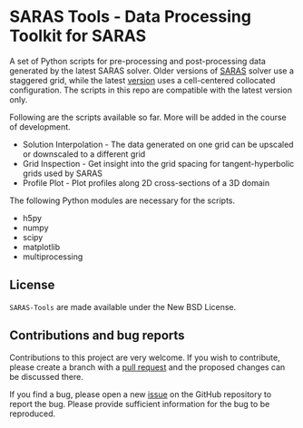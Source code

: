 # SARAS Tools - Data Processing Toolkit for SARAS

A set of Python scripts for pre-processing and post-processing data generated by the latest SARAS solver.
Older versions of [SARAS](https://github.com/roshansamuel/saras) solver use a staggered grid,
while the latest [version](https://github.com/roshansamuel/saras-cc) uses a cell-centered collocated configuration.
The scripts in this repo are compatible with the latest version only.

Following are the scripts available so far. More will be added in the course of development.

* Solution Interpolation - The data generated on one grid can be upscaled or downscaled to a different grid
* Grid Inspection - Get insight into the grid spacing for tangent-hyperbolic grids used by SARAS
* Profile Plot - Plot profiles along 2D cross-sections of a 3D domain

The following Python modules are necessary for the scripts.

* h5py
* numpy
* scipy
* matplotlib
* multiprocessing

## License

``SARAS-Tools`` are made available under the New BSD License.

## Contributions and bug reports

Contributions to this project are very welcome.
If you wish to contribute, please create a branch with a [pull request](https://github.com/roshansamuel/saras-tools/pulls) and the proposed changes can be discussed there.

If you find a bug, please open a new [issue](https://github.com/roshansamuel/saras-tools/issues/new) on the GitHub repository to report the bug.
Please provide sufficient information for the bug to be reproduced.

